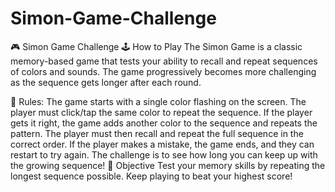 # Simon-Game-Challenge
🎮 Simon Game Challenge
🕹️ How to Play
The Simon Game is a classic memory-based game that tests your ability to recall and repeat sequences of colors and sounds. The game progressively becomes more challenging as the sequence gets longer after each round.

📌 Rules:
The game starts with a single color flashing on the screen.
The player must click/tap the same color to repeat the sequence.
If the player gets it right, the game adds another color to the sequence and repeats the pattern.
The player must then recall and repeat the full sequence in the correct order.
If the player makes a mistake, the game ends, and they can restart to try again.
The challenge is to see how long you can keep up with the growing sequence!
🎯 Objective
Test your memory skills by repeating the longest sequence possible. Keep playing to beat your highest score!
